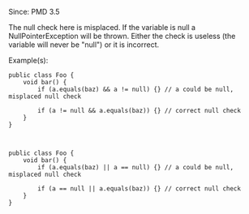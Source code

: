 Since: PMD 3.5

The null check here is misplaced. If the variable is null a NullPointerException will be thrown.
Either the check is useless (the variable will never be &quot;null&quot;) or it is incorrect.

Example(s):
```
public class Foo {
    void bar() {
        if (a.equals(baz) && a != null) {} // a could be null, misplaced null check

        if (a != null && a.equals(baz)) {} // correct null check
    }
}

        

public class Foo {
    void bar() {
        if (a.equals(baz) || a == null) {} // a could be null, misplaced null check

        if (a == null || a.equals(baz)) {} // correct null check
    }
}
```
